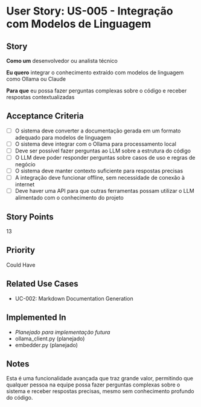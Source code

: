 # User Story: US-005 - Integração com Modelos de Linguagem

## Story

**Como um** desenvolvedor ou analista técnico

**Eu quero** integrar o conhecimento extraído com modelos de linguagem como Ollama ou Claude

**Para que** eu possa fazer perguntas complexas sobre o código e receber respostas contextualizadas

## Acceptance Criteria

- [ ] O sistema deve converter a documentação gerada em um formato adequado para modelos de linguagem
- [ ] O sistema deve integrar com o Ollama para processamento local
- [ ] Deve ser possível fazer perguntas ao LLM sobre a estrutura do código
- [ ] O LLM deve poder responder perguntas sobre casos de uso e regras de negócio
- [ ] O sistema deve manter contexto suficiente para respostas precisas
- [ ] A integração deve funcionar offline, sem necessidade de conexão à internet
- [ ] Deve haver uma API para que outras ferramentas possam utilizar o LLM alimentado com o conhecimento do projeto

## Story Points

13

## Priority

Could Have

## Related Use Cases

- UC-002: Markdown Documentation Generation

## Implemented In

- *Planejado para implementação futura*
- ollama_client.py (planejado)
- embedder.py (planejado)

## Notes

Esta é uma funcionalidade avançada que traz grande valor, permitindo que qualquer pessoa na equipe possa fazer perguntas complexas sobre o sistema e receber respostas precisas, mesmo sem conhecimento profundo do código.